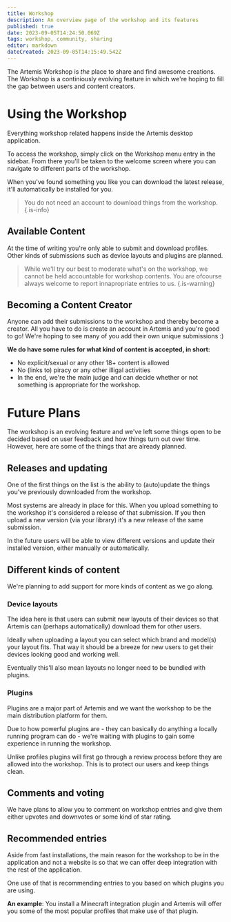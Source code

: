 ```yaml
---
title: Workshop
description: An overview page of the workshop and its features
published: true
date: 2023-09-05T14:24:50.069Z
tags: workshop, community, sharing
editor: markdown
dateCreated: 2023-09-05T14:15:49.542Z
---
```


The Artemis Workshop is *the* place to share and find awesome creations.
The Workshop is a continiously evolving feature in which we're hoping to fill the gap between users and content creators.

# Using the Workshop
Everything workshop related happens inside the Artemis desktop application. 

To access the workshop, simply click on the Workshop menu entry in the sidebar. From there you'll be taken to the welcome screen where you can navigate to different parts of the workshop.

When you've found something you like you can download the latest release, it'll automatically be installed for you.

> You do not need an account to download things from the workshop.
{.is-info}


## Available Content
At the time of writing you're only able to submit and download profiles. Other kinds of submissions such as device layouts and plugins are planned.

> While we'll try our best to moderate what's on the workshop, we cannot be held accountable for workshop contents.
You are ofcourse always welcome to report innapropriate entries to us.
{.is-warning}


## Becoming a Content Creator
Anyone can add their submissions to the workshop and thereby become a creator.  All you have to do is create an account in Artemis and you're good to go!
We're hoping to see many of you add their own unique submissions :)

**We do have some rules for what kind of content is accepted, in short:**
- No explicit/sexual or any other 18+ content is allowed
- No (links to) piracy or any other illigal activities
- In the end, we're the main judge and can decide whether or not something is appropriate for the workshop.


# Future Plans
The workshop is an evolving feature and we've left some things open to be decided based on user feedback and how things turn out over time. However, here are some of the things that are already planned.

## Releases and updating
One of the first things on the list is the ability to (auto)update the things you've previously downloaded from the workshop.  

Most systems are already in place for this. When you upload something to the workshop it's considered a release of that submission. If you then upload a new version (via your library) it's a new release of the same submission.

In the future users will be able to view different versions and update their installed version, either manually or automatically.

## Different kinds of content
We're planning to add support for more kinds of content as we go along.

### Device layouts
The idea here is that users can submit new layouts of their devices so that Artemis can (perhaps automatically) download them for other users.

Ideally when uploading a layout you can select which brand and model(s) your layout fits. That way it should be a breeze for new users to get their devices looking good and working well.

Eventually this'll also mean layouts no longer need to be bundled with plugins.


### Plugins
Plugins are a major part of Artemis and we want the workshop to be the main distribution platform for them. 

Due to how powerful plugins are - they can basically do anything a locally running program can do - we're waiting with plugins to gain some experience in running the workshop.

Unlike profiles plugins will first go through a review process before they are allowed into the workshop. This is to protect our users and keep things clean.

## Comments and voting
We have plans to allow you to comment on workshop entries and give them either upvotes and downvotes or some kind of star rating.

## Recommended entries
Aside from fast installations, the main reason for the workshop to be in the application and not a website is so that we can offer deep integration with the rest of the application.

One use of that is recommending entries to you based on which plugins you are using. 

**An example**: You install a Minecraft integration plugin and Artemis will offer you some of the most popular profiles that make use of that plugin.
